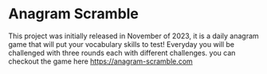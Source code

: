 # Anagram Scramble

This project was initially released in November of 2023, it is a daily anagram game that will put your vocabulary skills to test! Everyday you will be challenged with three rounds each with different challenges. you can checkout the game here
https://anagram-scramble.com

